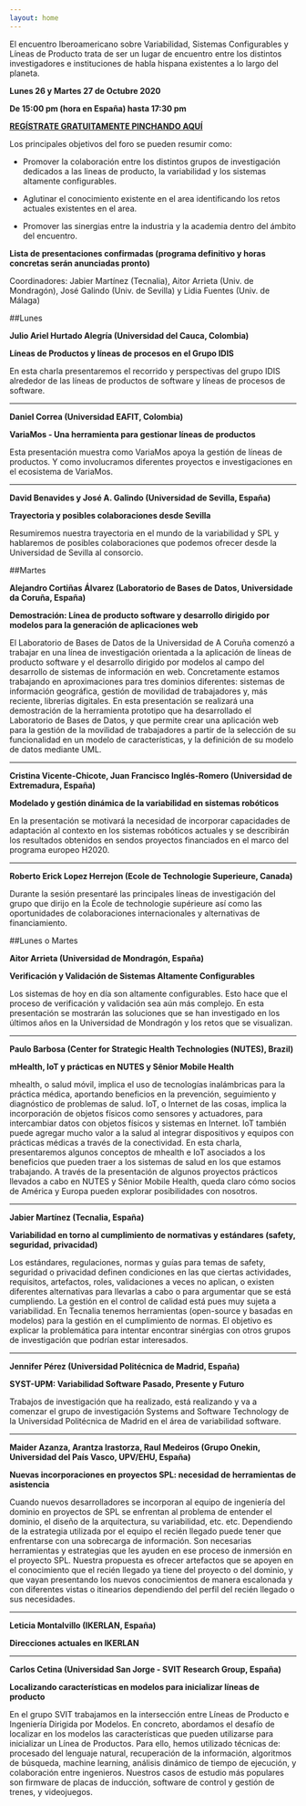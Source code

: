 ```yaml
---
layout: home
---
```

El encuentro Iberoamericano sobre Variabilidad, Sistemas Configurables y Lí­neas de Producto trata de ser un lugar de encuentro entre los distintos investigadores e instituciones de habla hispana existentes a lo largo del planeta.

**Lunes 26 y Martes 27 de Octubre 2020**

**De 15:00 pm (hora en España) hasta 17:30 pm**

[**REGÍSTRATE GRATUITAMENTE PINCHANDO AQUÍ**](https://forms.gle/WcZJ6orzLNX2GSuw6)

Los principales objetivos del foro se pueden resumir como:

* Promover la colaboración entre los distintos grupos de investigación dedicados a las lineas de producto, la variabilidad y los sistemas altamente configurables. 

* Aglutinar el conocimiento existente en el area identificando los retos actuales existentes en el area. 

* Promover las sinergias entre la industria y la academia dentro del ámbito del encuentro.

**Lista de presentaciones confirmadas (programa definitivo y horas concretas serán anunciadas pronto)**

Coordinadores: Jabier Martínez (Tecnalia), Aitor Arrieta (Univ. de Mondragón), José Galindo (Univ. de Sevilla) y Lidia Fuentes (Univ. de Málaga)

##Lunes

**Julio Ariel Hurtado Alegría (Universidad del Cauca, Colombia)**

**Líneas de Productos y líneas de procesos en el Grupo IDIS**

En esta charla presentaremos el recorrido y perspectivas del grupo IDIS alrededor de las líneas de productos de software y líneas de procesos de software.

---

**Daniel Correa (Universidad EAFIT, Colombia)**

**VariaMos - Una herramienta para gestionar líneas de productos**

Esta presentación muestra como VariaMos apoya la gestión de líneas de productos. Y como involucramos diferentes proyectos e investigaciones en el ecosistema de VariaMos.

---

**David Benavides y José A. Galindo (Universidad de Sevilla, España)**

**Trayectoria y posibles colaboraciones desde Sevilla**

Resumiremos nuestra trayectoria en el mundo de la variabilidad y SPL y hablaremos de posibles colaboraciones que podemos ofrecer desde la Universidad de Sevilla al consorcio. 


##Martes

**Alejandro Cortiñas Álvarez (Laboratorio de Bases de Datos, Universidade da Coruña, España)**

**Demostración: Línea de producto software y desarrollo dirigido por modelos para la generación de aplicaciones web**

El Laboratorio de Bases de Datos de la Universidad de A Coruña comenzó a trabajar en una línea de investigación orientada a la aplicación de líneas de producto software y el desarrollo dirigido por modelos al campo del desarrollo de sistemas de información en web. Concretamente estamos trabajando en aproximaciones para tres dominios diferentes: sistemas de información geográfica, gestión de movilidad de trabajadores y, más reciente, librerías digitales.
En esta presentación se realizará una demostración de la herramienta prototipo que ha desarrollado el Laboratorio de Bases de Datos, y que permite crear una aplicación web para la gestión de la movilidad de trabajadores a partir de la selección de su funcionalidad en un modelo de características, y la definición de su modelo de datos mediante UML.

---

**Cristina Vicente-Chicote, Juan Francisco Inglés-Romero (Universidad de Extremadura, España)**

**Modelado y gestión dinámica de la variabilidad en sistemas robóticos**

En la presentación se motivará la necesidad de incorporar capacidades de adaptación al contexto en los sistemas robóticos actuales y se describirán los resultados obtenidos en sendos proyectos financiados en el marco del programa europeo H2020.

---

**Roberto Erick Lopez Herrejon (Ecole de Technologie Superieure, Canada)**

Durante la sesión presentaré las principales líneas de investigación del grupo que dirijo en la École de technologie supérieure así como las oportunidades de colaboraciones internacionales y alternativas de financiamiento. 


##Lunes o Martes

**Aitor Arrieta (Universidad de Mondragón, España)**

**Verificación y Validación de Sistemas Altamente Configurables**

Los sistemas de hoy en día son altamente configurables. Esto hace que el proceso de verificación y validación sea aún más complejo. En esta presentación se mostrarán las soluciones que se han investigado en los últimos años en la Universidad de Mondragón y los retos que se visualizan.

---

**Paulo Barbosa (Center for Strategic Health Technologies (NUTES), Brazil)**

**mHealth, IoT y prácticas en NUTES y Sênior Mobile Health**

mhealth, o salud móvil, implica el uso de tecnologías inalámbricas para la práctica médica, aportando beneficios en la prevención, seguimiento y diagnóstico de problemas de salud. IoT, o Internet de las cosas, implica la incorporación de objetos físicos como sensores y actuadores, para intercambiar datos con objetos físicos y sistemas en Internet. IoT también puede agregar mucho valor a la salud al integrar dispositivos y equipos con prácticas médicas a través de la conectividad. En esta charla, presentaremos algunos conceptos de mhealth e IoT asociados a los beneficios que pueden traer a los sistemas de salud en los que estamos trabajando. A través de la presentación de algunos proyectos prácticos llevados a cabo en NUTES y Sênior Mobile Health, queda claro cómo socios de América y Europa pueden explorar posibilidades con nosotros.

---

**Jabier Martínez (Tecnalia, España)**

**Variabilidad en torno al cumplimiento de normativas y estándares (safety, seguridad, privacidad)**

Los estándares, regulaciones, normas y guías para temas de safety, seguridad o privacidad definen condiciones en las que ciertas actividades, requisitos, artefactos, roles, validaciones a veces no aplican, o existen diferentes alternativas para llevarlas a cabo o para argumentar que se está cumpliendo. La gestión en el control de calidad está pues muy sujeta a variabilidad. En Tecnalia tenemos herramientas (open-source y basadas en modelos) para la gestión en el cumplimiento de normas. El objetivo es explicar la problemática para intentar encontrar sinérgias con otros grupos de investigación que podrían estar interesados.

---

**Jennifer Pérez (Universidad Politécnica de Madrid, España)**

**SYST-UPM: Variabilidad Software Pasado, Presente y Futuro**

Trabajos de investigación que ha realizado, está realizando y va a comenzar el grupo de investigación Systems and Software Technology de la Universidad Politécnica de Madrid en el área de variabilidad software.

---

**Maider Azanza, Arantza Irastorza, Raul Medeiros (Grupo Onekin, Universidad del País Vasco, UPV/EHU, España)**

**Nuevas incorporaciones en proyectos SPL: necesidad de herramientas de asistencia**

Cuando nuevos desarrolladores se incorporan al equipo de ingeniería del dominio en proyectos de SPL se enfrentan al problema de entender el dominio, el diseño de la arquitectura, su variabilidad, etc. etc. Dependiendo de la estrategia utilizada por el equipo el recién llegado puede tener que enfrentarse con una sobrecarga de información. Son necesarias herramientas y estrategias que les ayuden en ese proceso de inmersión en el proyecto SPL. Nuestra propuesta es ofrecer artefactos que se apoyen en el conocimiento que el recién llegado ya tiene del proyecto o del dominio, y que vayan presentando los nuevos conocimientos de manera escalonada y con diferentes vistas o itinearios dependiendo del perfil del recién llegado o sus necesidades.

---

**Leticia Montalvillo (IKERLAN, España)**

**Direcciones actuales en IKERLAN**

---

**Carlos Cetina (Universidad San Jorge - SVIT Research Group, España)**

**Localizando características en modelos para inicializar líneas de producto**

En el grupo SVIT trabajamos en la intersección entre Líneas de Producto e Ingeniería Dirigida por Modelos. En concreto, abordamos el desafío de localizar en los modelos las características que pueden utilizarse para inicializar un Línea de Productos. Para ello, hemos utilizado técnicas de: procesado del lenguaje natural, recuperación de la información, algoritmos de búsqueda, machine learning, análisis dinámico de tiempo de ejecución, y colaboración entre ingenieros. Nuestros casos de estudio más populares son firmware de placas de inducción, software de control y gestión de trenes, y videojuegos.


 

